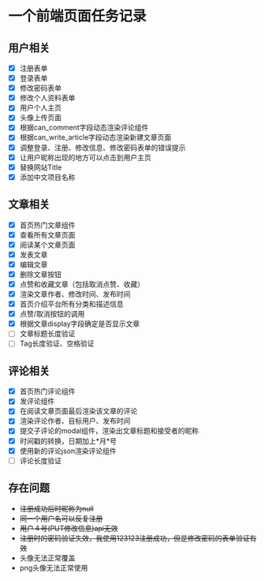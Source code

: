 # 一个前端页面任务记录

## 用户相关

- [x] 注册表单
- [x] 登录表单
- [x] 修改密码表单
- [x] 修改个人资料表单
- [x] 用户个人主页
- [x] 头像上传页面
- [x] 根据can_comment字段动态渲染评论组件
- [x] 根据can_write_article字段动态渲染新建文章页面
- [x] 调整登录、注册、修改信息、修改密码表单的错误提示
- [x] 让用户昵称出现的地方可以点击到用户主页
- [x] 替换网站Title
- [x] 添加中文项目名称

## 文章相关

- [x] 首页热门文章组件
- [x] 查看所有文章页面
- [x] 阅读某个文章页面
- [x] 发表文章
- [x] 编辑文章
- [x] 删除文章按钮
- [x] 点赞和收藏文章（包括取消点赞、收藏）
- [x] 渲染文章作者、修改时间、发布时间
- [x] 首页介绍平台所有分类和描述信息
- [x] 点赞/取消按钮的调用
- [x] 根据文章display字段确定是否显示文章
- [ ] 文章标题长度验证
- [ ] Tag长度验证、空格验证

## 评论相关

- [x] 首页热门评论组件
- [x] 发评论组件
- [x] 在阅读文章页面最后渲染该文章的评论
- [x] 渲染评论作者、目标用户、发布时间
- [x] 提交子评论的modal组件，渲染出文章标题和接受者的昵称
- [x] 时间戳的转换，日期加上\*月\*号
- [x] 使用新的评论json渲染评论组件
- [ ] 评论长度验证

## 存在问题

- ~~注册成功后时昵称为null~~
- ~~同一个用户名可以反复注册~~
- ~~用户４号(PUT修改信息)api无效~~
- ~~注册时的密码验证失效，我使用123123注册成功，但是修改密码的表单验证有效~~
- 头像无法正常覆盖
- png头像无法正常使用

